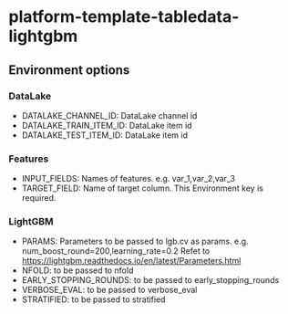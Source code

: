 # platform-template-tabledata-lightgbm
## Environment options
### DataLake
* DATALAKE_CHANNEL_ID: DataLake channel id
* DATALAKE_TRAIN_ITEM_ID: DataLake item id
* DATALAKE_TEST_ITEM_ID: DataLake item id

### Features
* INPUT_FIELDS: Names of features. e.g. var_1,var_2,var_3
* TARGET_FIELD: Name of target column. This Environment key is required.

### LightGBM
* PARAMS: Parameters to be passed to lgb.cv as params. e.g. num_boost_round=200,learning_rate=0.2
Refet to https://lightgbm.readthedocs.io/en/latest/Parameters.html
* NFOLD: to be passed to nfold
* EARLY_STOPPING_ROUNDS: to be passed to early_stopping_rounds
* VERBOSE_EVAL: to be passed to verbose_eval
* STRATIFIED: to be passed to stratified
